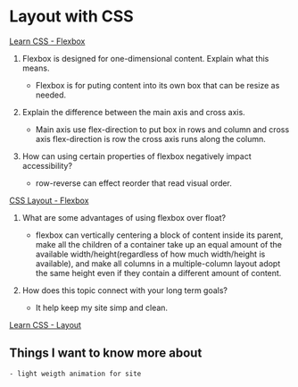 # Layout with CSS
[Learn CSS - Flexbox](https://web.dev/learn/css/flexbox/)

1. Flexbox is designed for one-dimensional content. Explain what this means.

    - Flexbox is for puting content into its own box that can be resize as needed.

2. Explain the difference between the main axis and cross axis.

    - Main axis use flex-direction to put box in rows and column and cross axis flex-direction is row the cross axis runs along the column.

3. How can using certain properties of flexbox negatively impact accessibility?

    - row-reverse can effect reorder that read visual order.

[CSS Layout - Flexbox](https://developer.mozilla.org/en-US/docs/Learn/CSS/CSS_layout/Flexbox)

1. What are some advantages of using flexbox over float?

    - flexbox can vertically centering a block of content inside its parent, make all the children of a container take up an equal amount of the available width/height(regardless of how much width/height is available), and make all columns in a multiple-column layout adopt the same height even if they contain a different amount of content.

2. How does this topic connect with your long term goals?

    - It help keep my site simp and clean.


[Learn CSS - Layout](https://web.dev/learn/css/layout/)

## Things I want to know more about

    - light weigth animation for site